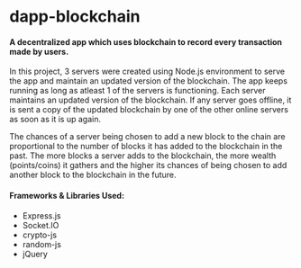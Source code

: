 # dapp-blockchain

#### A decentralized app which uses blockchain to record every transaction made by users. 

In this project, 3 servers were created using Node.js environment to serve the app and maintain an updated version of the blockchain. The app keeps running as long as atleast 1 of the servers is functioning. Each server maintains an updated version of the blockchain. If any server goes offline, it is sent a copy of the updated blockchain by one of the other online servers as soon as it is up again.

The chances of a server being chosen to add a new block to the chain are proportional to the number of blocks it has added to the blockchain in the past. The more blocks a server adds to the blockchain, the more wealth (points/coins) it gathers and the higher its chances of being chosen to add another block to the blockchain in the future.

#### Frameworks & Libraries Used:
* Express.js
* Socket.IO
* crypto-js
* random-js
* jQuery
